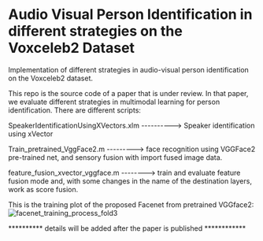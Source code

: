 # Audio Visual Person Identification in different strategies on the Voxceleb2 Dataset

Implementation of different strategies in audio-visual person identification on the Voxceleb2 dataset.

This repo is the source code of a paper that is under review.
In that paper, we evaluate different strategies in multimodal learning for person identification.
There are different scripts:

SpeakerIdentificationUsingXVectors.xlm ----------> Speaker identification using xVector 

Train_pretrained_VggFace2.m ---------> face recognition using VGGFace2 pre-trained net, and sensory fusion with import fused image data.

 feature_fusion_xvector_vggface.m --------> train and evaluate feature fusion mode and, with some changes in the name of the destination layers, work as score fusion.

This is the training plot of the proposed Facenet from pretrained VGGface2:
![facenet_training_process_fold3](https://github.com/areffarhadi/Audio-visual_Person_Identification/assets/93467718/c33c3011-7b8a-42be-b266-8bdda982b3ff)



 ********** details will be added after the paper is published ************
